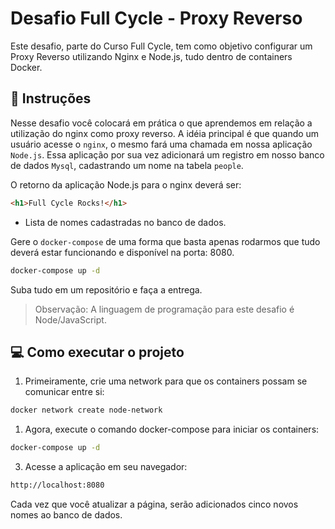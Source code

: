 # Desafio Full Cycle - Proxy Reverso

Este desafio, parte do Curso Full Cycle, tem como objetivo configurar um Proxy Reverso utilizando Nginx e Node.js, tudo dentro de containers Docker.

## 📝 Instruções

Nesse desafio você colocará em prática o que aprendemos em relação a utilização do nginx como proxy reverso. A idéia principal é que quando um usuário acesse o `nginx`, o mesmo fará uma chamada em nossa aplicação `Node.js`. Essa aplicação por sua vez adicionará um registro em nosso banco de dados `Mysql`, cadastrando um nome na tabela `people`.

O retorno da aplicação Node.js para o nginx deverá ser:

```html
<h1>Full Cycle Rocks!</h1>
```

- Lista de nomes cadastradas no banco de dados.

Gere o `docker-compose` de uma forma que basta apenas rodarmos que tudo deverá estar funcionando e disponível na porta: 8080.
                                                            
```bash
docker-compose up -d 
```

Suba tudo em um repositório e faça a entrega.

> Observação: A linguagem de programação para este desafio é Node/JavaScript.


## 💻 Como executar o projeto

1. Primeiramente, crie uma network para que os containers possam se comunicar entre si:

```bash
docker network create node-network
```

1. Agora, execute o comando docker-compose para iniciar os containers:

```bash
docker-compose up -d
```

3. Acesse a aplicação em seu navegador:


```bash
http://localhost:8080
```

Cada vez que você atualizar a página, serão adicionados cinco novos nomes ao banco de dados.

